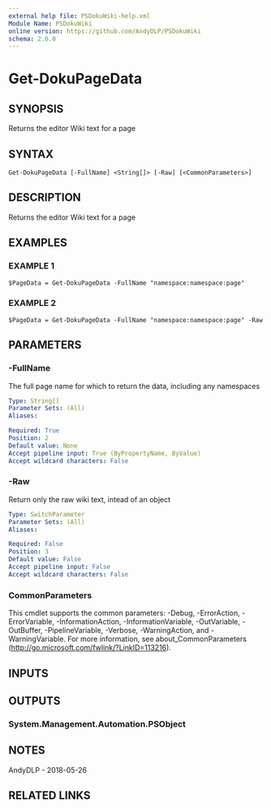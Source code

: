 ```yaml
---
external help file: PSDokuWiki-help.xml
Module Name: PSDokuWiki
online version: https://github.com/AndyDLP/PSDokuWiki
schema: 2.0.0
---
```


# Get-DokuPageData

## SYNOPSIS
Returns the editor Wiki text for a page

## SYNTAX

```
Get-DokuPageData [-FullName] <String[]> [-Raw] [<CommonParameters>]
```

## DESCRIPTION
Returns the editor Wiki text for a page

## EXAMPLES

### EXAMPLE 1
```
$PageData = Get-DokuPageData -FullName "namespace:namespace:page"
```

### EXAMPLE 2
```
$PageData = Get-DokuPageData -FullName "namespace:namespace:page" -Raw
```

## PARAMETERS

### -FullName
The full page name for which to return the data, including any namespaces

```yaml
Type: String[]
Parameter Sets: (All)
Aliases:

Required: True
Position: 2
Default value: None
Accept pipeline input: True (ByPropertyName, ByValue)
Accept wildcard characters: False
```

### -Raw
Return only the raw wiki text, intead of an object

```yaml
Type: SwitchParameter
Parameter Sets: (All)
Aliases:

Required: False
Position: 3
Default value: False
Accept pipeline input: False
Accept wildcard characters: False
```

### CommonParameters
This cmdlet supports the common parameters: -Debug, -ErrorAction, -ErrorVariable, -InformationAction, -InformationVariable, -OutVariable, -OutBuffer, -PipelineVariable, -Verbose, -WarningAction, and -WarningVariable.
For more information, see about_CommonParameters (http://go.microsoft.com/fwlink/?LinkID=113216).

## INPUTS

## OUTPUTS

### System.Management.Automation.PSObject
## NOTES
AndyDLP - 2018-05-26

## RELATED LINKS
